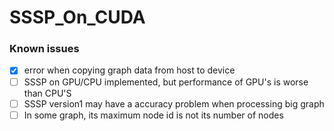 # SSSP_On_CUDA


### Known issues
- [x] error when copying graph data from host to device
- [ ] SSSP on GPU/CPU implemented, but performance of GPU's is worse than CPU'S
- [ ] SSSP version1 may have a accuracy problem when processing big graph
- [ ] In some graph, its maximum node id is not its number of nodes